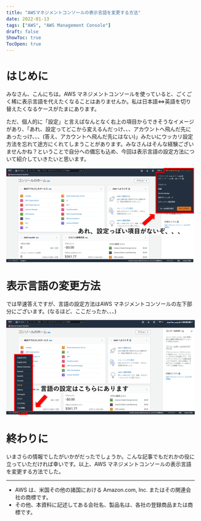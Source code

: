 ```yaml
---
title: "AWSマネジメントコンソールの表示言語を変更する方法"
date: 2022-01-13
tags: ["AWS", "AWS Management Console"]
draft: false
ShowToc: true
TocOpen: true
---
```


# はじめに

みなさん、こんにちは。AWS マネジメントコンソールを使っていると、ごくごく稀に表示言語を代えたくなることはありませんか。私は日本語⇔英語を切り替えたくなるケースがたまにあります。

ただ、個人的に「設定」と言えばなんとなく右上の項目からできそうなイメージがあり、「あれ、設定ってどこから変えるんだっけ、、、アカウントへ飛んだ先にあったっけ、、、(答え、アカウントへ飛んだ先にはない)」みたいにウッカリ設定方法を忘れて途方にくれてしまうことがあります。みなさんはそんな経験ございませんかね？ということで自分への備忘も込め、今回は表示言語の設定方法について紹介していきたいと思います。

![01-where-is-settings.png](images/01-where-is-settings.png)


# 表示言語の変更方法

では早速答えですが、言語の設定方法はAWS マネジメントコンソールの左下部分にございます。(なるほど、ここだったか、、、)

![02-language-settings.png](images/02-language-settings.png)

# 終わりに

いまさらの情報でしたがいかがだったでしょうか。こんな記事でもだれかの役に立っていただければ幸いです。以上、AWS マネジメントコンソールの表示言語を変更する方法でした。

---

- AWS は、米国その他の諸国における Amazon.com, Inc. またはその関連会社の商標です。
- その他、本資料に記述してある会社名、製品名は、各社の登録商品または商標です。


